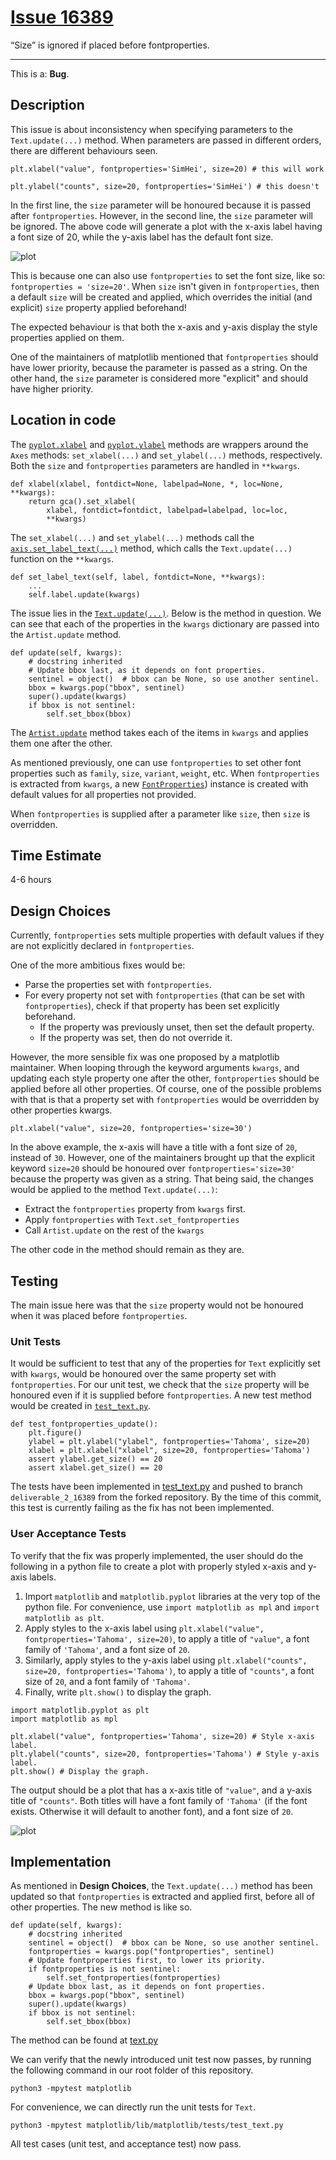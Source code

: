 # [Issue 16389](https://github.com/matplotlib/matplotlib/issues/16389)

“Size” is ignored if placed before fontproperties.

----------------------------------------------------

This is a: **Bug**.

## Description
This issue is about inconsistency when specifying parameters to the `Text.update(...)` method. When parameters are passed in different orders, there are different behaviours seen. 

```
plt.xlabel("value", fontproperties='SimHei', size=20) # this will work

plt.ylabel("counts", size=20, fontproperties='SimHei') # this doesn't
```

In the first line, the `size` parameter will be honoured because it is passed after `fontproperties`. However, in the second line, the `size` parameter will be ignored. The above code will generate a plot with the x-axis label having a font size of 20, while the y-axis label has the default font size.

![plot](./img/16389_img_1.png)

This is because one can also use `fontproperties` to set the font size, like so: `fontproperties = 'size=20'`. When `size` isn't given in `fontproperties`, then a default `size` will be created and applied, which overrides the initial (and explicit) `size` property applied beforehand! 

The expected behaviour is that both the x-axis and y-axis display the style properties applied on them.

One of the maintainers of matplotlib mentioned that `fontproperties` should have lower priority, because the parameter is passed as a string. On the other hand, the `size` parameter is considered more "explicit" and should have higher priority.

## Location in code

The [`pyplot.xlabel`](https://github.com/CSCD01-team04/matplotlib/blob/3205ff797038fb4662b843faceeaaec1f63acef9/lib/matplotlib/pyplot.py#L2901) and [`pyplot.ylabel`](https://github.com/CSCD01-team04/matplotlib/blob/3205ff797038fb4662b843faceeaaec1f63acef9/lib/matplotlib/pyplot.py#L2909) methods are wrappers around the `Axes` methods: `set_xlabel(...)` and `set_ylabel(...)` methods, respectively. Both the `size` and `fontproperties` parameters are handled in `**kwargs`.

```
def xlabel(xlabel, fontdict=None, labelpad=None, *, loc=None, **kwargs):
    return gca().set_xlabel(
        xlabel, fontdict=fontdict, labelpad=labelpad, loc=loc,
        **kwargs)
```

The `set_xlabel(...)` and `set_ylabel(...)` methods call the [`axis.set_label_text(...)`](https://github.com/CSCD01-team04/matplotlib/blob/3205ff797038fb4662b843faceeaaec1f63acef9/lib/matplotlib/axis.py#L1507) method, which calls the `Text.update(...)` function on the `**kwargs`. 

```
def set_label_text(self, label, fontdict=None, **kwargs):
    ...
    self.label.update(kwargs)
```

The issue lies in the [`Text.update(...)`](https://github.com/CSCD01-team04/matplotlib/blob/3205ff797038fb4662b843faceeaaec1f63acef9/lib/matplotlib/text.py#L175). Below is the method in question. We can see that each of the properties in the `kwargs` dictionary are passed into the `Artist.update` method.

```
def update(self, kwargs):
    # docstring inherited
    # Update bbox last, as it depends on font properties.
    sentinel = object()  # bbox can be None, so use another sentinel.
    bbox = kwargs.pop("bbox", sentinel)
    super().update(kwargs)
    if bbox is not sentinel:
        self.set_bbox(bbox)
```

The [`Artist.update`](https://github.com/CSCD01-team04/matplotlib/blob/3205ff797038fb4662b843faceeaaec1f63acef9/lib/matplotlib/artist.py#L968) method takes each of the items in `kwargs` and applies them one after the other. 

As mentioned previously, one can use `fontproperties` to set other font properties such as `family`, `size`, `variant`, `weight`, etc. When `fontproperties` is extracted from `kwargs`, a new [`FontProperties`](https://github.com/CSCD01-team04/matplotlib/blob/3205ff797038fb4662b843faceeaaec1f63acef9/lib/matplotlib/font_manager.py#L553))  instance is created with default values for all properties not provided. 

When `fontproperties` is supplied after a parameter like `size`, then `size` is overridden. 

## Time Estimate
4-6 hours

## Design Choices

Currently, `fontproperties` sets multiple properties with default values if they are not explicitly declared in `fontproperties`. 

One of the more ambitious fixes would be:
- Parse the properties set with `fontproperties`.
- For every property not set with `fontproperties` (that can be set with `fontproperties`), check if that property has been set explicitly beforehand.
    - If the property was previously unset, then set the default property.
    - If the property was set, then do not override it.

However, the more sensible fix was one proposed by a matplotlib maintainer. When looping through the keyword arguments `kwargs`, and updating each style property one after the other, `fontproperties` should be applied before all other properties. Of course, one of the possible problems with that is that a property set with `fontproperties` would be overridden by other properties kwargs.

```
plt.xlabel("value", size=20, fontproperties='size=30')
```

In the above example, the x-axis will have a title with a font size of `20`, instead of `30`. However, one of the maintainers brought up that the explicit keyword `size=20` should be honoured over `fontproperties='size=30'` because the property was given as a string. That being said, the changes would be applied to the method `Text.update(...)`:

- Extract the `fontproperties` property from `kwargs` first.
- Apply `fontproperties` with `Text.set_fontproperties`
- Call `Artist.update` on the rest of the `kwargs`

The other code in the method should remain as they are.

## Testing

The main issue here was that the `size` property would not be honoured when it was placed before `fontproperties`.  

### Unit Tests

It would be sufficient to test that any of the properties for `Text` explicitly set with `kwargs`, would be honoured over the same property set with `fontproperties`. For our unit test, we check that the `size` property will be honoured even if it is supplied before `fontproperties`. A new test method would be created in [`test_text.py`](https://github.com/CSCD01-team04/matplotlib/blob/3205ff797038fb4662b843faceeaaec1f63acef9/lib/matplotlib/tests/test_text.py).

```
def test_fontproperties_update(): 
    plt.figure()
    ylabel = plt.ylabel("ylabel", fontproperties='Tahoma', size=20)    
    xlabel = plt.xlabel("xlabel", size=20, fontproperties='Tahoma')
    assert ylabel.get_size() == 20
    assert xlabel.get_size() == 20
```

The tests have been implemented in [test_text.py](https://github.com/CSCD01-team04/matplotlib/blob/deliverable_2_16389/lib/matplotlib/tests/test_text.py#L657) and pushed to branch `deliverable_2_16389` from the forked repository. By the time of this commit, this test is currently failing as the fix has not been implemented.

### User Acceptance Tests

To verify that the fix was properly implemented, the user should do the following in a python file to create a plot with properly styled x-axis and y-axis labels.
1. Import `matplotlib` and `matplotlib.pyplot` libraries at the very top of the python file. For convenience, use `import matplotlib as mpl` and `import matplotlib as plt`.
2. Apply styles to the x-axis label using `plt.xlabel("value", fontproperties='Tahoma', size=20)`, to apply a title of `"value"`, a font family of `'Tahoma'`, and a font size of `20`.
3. Similarly, apply styles to the y-axis label using `plt.xlabel("counts", size=20, fontproperties='Tahoma')`, to apply a title of `"counts"`, a font size of `20`, and a font family of `'Tahoma'`.
4. Finally, write `plt.show()` to display the graph.

```
import matplotlib.pyplot as plt
import matplotlib as mpl

plt.xlabel("value", fontproperties='Tahoma', size=20) # Style x-axis label.
plt.ylabel("counts", size=20, fontproperties='Tahoma') # Style y-axis label.
plt.show() # Display the graph.
```

The output should be a plot that has a x-axis title of `"value"`, and a y-axis title of `"counts"`. Both titles will have a font family of `'Tahoma'` (if the font exists. Otherwise it will default to another font), and a font size of `20`. 

![plot](./img/16389_img_2.png)

## Implementation

As mentioned in **Design Choices**, the `Text.update(...)` method has been updated so that `fontproperties` is extracted and applied first, before all of other properties. The new method is like so.

```
def update(self, kwargs):
    # docstring inherited
    sentinel = object()  # bbox can be None, so use another sentinel.
    fontproperties = kwargs.pop("fontproperties", sentinel)
    # Update fontproperties first, to lower its priority.
    if fontproperties is not sentinel:
        self.set_fontproperties(fontproperties)
    # Update bbox last, as it depends on font properties.
    bbox = kwargs.pop("bbox", sentinel)
    super().update(kwargs)
    if bbox is not sentinel:
        self.set_bbox(bbox)
```

The method can be found at [text.py](https://github.com/CSCD01-team04/matplotlib/blob/3205ff797038fb4662b843faceeaaec1f63acef9/lib/matplotlib/text.py#L175)

We can verify that the newly introduced unit test now passes, by running the following command in our root folder of this repository.
```
python3 -mpytest matplotlib
```
For convenience, we can directly run the unit tests for `Text`.
```
python3 -mpytest matplotlib/lib/matplotlib/tests/test_text.py
```
All test cases (unit test, and acceptance test) now pass.




